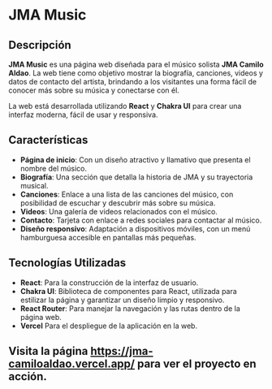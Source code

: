 # JMA Music

## Descripción

**JMA Music** es una página web diseñada para el músico solista **JMA Camilo Aldao**. La web tiene como objetivo mostrar la biografía, canciones, videos y datos de contacto del artista, brindando a los visitantes una forma fácil de conocer más sobre su música y conectarse con él.

La web está desarrollada utilizando **React** y **Chakra UI** para crear una interfaz moderna, fácil de usar y responsiva.

## Características

- **Página de inicio**: Con un diseño atractivo y llamativo que presenta el nombre del músico.
- **Biografía**: Una sección que detalla la historia de JMA y su trayectoria musical.
- **Canciones**: Enlace a una lista de las canciones del músico, con posibilidad de escuchar y descubrir más sobre su música.
- **Videos**: Una galería de videos relacionados con el músico.
- **Contacto**: Tarjeta con enlace a redes sociales para contactar al músico.
- **Diseño responsivo**: Adaptación a dispositivos móviles, con un menú hamburguesa accesible en pantallas más pequeñas.

## Tecnologías Utilizadas

- **React**: Para la construcción de la interfaz de usuario.
- **Chakra UI**: Biblioteca de componentes para React, utilizada para estilizar la página y garantizar un diseño limpio y responsivo.
- **React Router**: Para manejar la navegación y las rutas dentro de la página web.
- **Vercel** Para el despliegue de la aplicación en la web.

## Visita la página https://jma-camiloaldao.vercel.app/ para ver el proyecto en acción.
